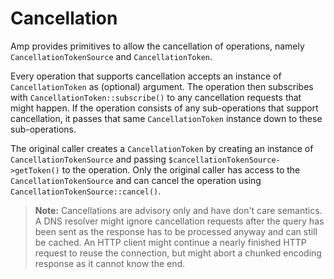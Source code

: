 # Cancellation

Amp provides primitives to allow the cancellation of operations, namely `CancellationTokenSource` and `CancellationToken`.

Every operation that supports cancellation accepts an instance of `CancellationToken` as (optional) argument. The operation then subscribes with `CancellationToken::subscribe()` to any cancellation requests that might happen. If the operation consists of any sub-operations that support cancellation, it passes that same `CancellationToken` instance down to these sub-operations.
  
The original caller creates a `CancellationToken` by creating an instance of `CancellationTokenSource` and passing `$cancellationTokenSource->getToken()` to the operation. Only the original caller has access to the `CancellationTokenSource` and can cancel the operation using `CancellationTokenSource::cancel()`.

> **Note:** Cancellations are advisory only and have don't care semantics. A DNS resolver might ignore cancellation requests after the query has been sent as the response has to be processed anyway and can still be cached. An HTTP client might continue a nearly finished HTTP request to reuse the connection, but might abort a chunked encoding response as it cannot know the end.
